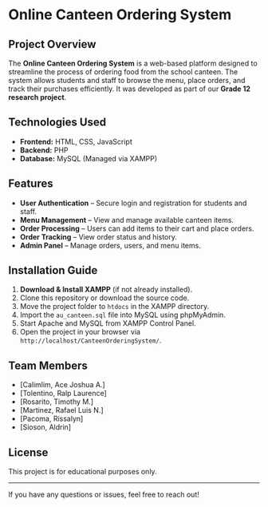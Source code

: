 # Online Canteen Ordering System

## Project Overview
The **Online Canteen Ordering System** is a web-based platform designed to streamline the process of ordering food from the school canteen. The system allows students and staff to browse the menu, place orders, and track their purchases efficiently. It was developed as part of our **Grade 12 research project**.

## Technologies Used
- **Frontend:** HTML, CSS, JavaScript  
- **Backend:** PHP  
- **Database:** MySQL (Managed via XAMPP)  

## Features
- **User Authentication** – Secure login and registration for students and staff.  
- **Menu Management** – View and manage available canteen items.  
- **Order Processing** – Users can add items to their cart and place orders.  
- **Order Tracking** – View order status and history.  
- **Admin Panel** – Manage orders, users, and menu items.  

## Installation Guide
1. **Download & Install XAMPP** (if not already installed).  
2. Clone this repository or download the source code.  
3. Move the project folder to `htdocs` in the XAMPP directory.  
4. Import the `au_canteen.sql` file into MySQL using phpMyAdmin.  
5. Start Apache and MySQL from XAMPP Control Panel.  
6. Open the project in your browser via `http://localhost/CanteenOrderingSystem/`.  

## Team Members
- [Calimlim, Ace Joshua A.]
- [Tolentino, Ralp Laurence]   
- [Rosarito, Timothy M.]
- [Martinez, Rafael Luis N.] 
- [Pacoma, Rissalyn] 
- [Sioson, Aldrin] 

## License
This project is for educational purposes only.  

---

If you have any questions or issues, feel free to reach out!
